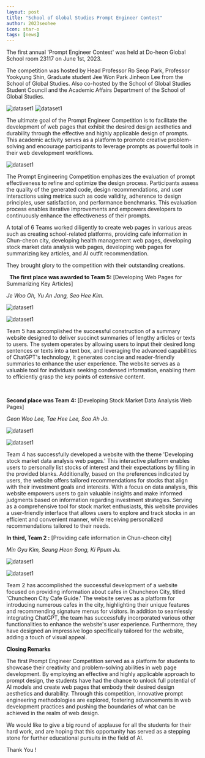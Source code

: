```yaml
---
layout: post
title: "School of Global Studies Prompt Engineer Contest"
author: 2023seohee
icon: star-o
tags: [news]
---
```

The first annual 'Prompt Engineer Contest' was held at Do-heon Global School room 23117 on June 1st, 2023.

The competition was hosted by Head Professor Ro Seop Park, Professor Yookyung Shin, Graduate student Jee Won Park Jinheon Lee from the School of Global Studies.
Also co-hosted by the School of Global Studies Student Council and the Academic Affairs Department of the School of Global Studies.

![dataset1](/img/news/engineer.jpg)
![dataset1](/img/news/contest.jpg)

The ultimate goal of the Prompt Engineer Competition is to facilitate the development of web pages that exhibit the desired design aesthetics and durability through the effective and highly applicable design of prompts. This academic activity serves as a platform to promote creative problem-solving and encourage participants to leverage prompts as powerful tools in their web development workflows.

![dataset1](/img/news/chatgpt%20%EC%88%98%EC%A0%95%EC%82%AC%EC%A7%84.jpg)

The Prompt Engineering Competition emphasizes the evaluation of prompt effectiveness to refine and optimize the design process. Participants assess the quality of the generated code, design recommendations, and user interactions using metrics such as code validity, adherence to design principles, user satisfaction, and performance benchmarks. This evaluation process enables iterative improvements and empowers developers to continuously enhance the effectiveness of their prompts.

A total of 6 Teams worked diligently to create web pages in various areas such as creating school-related platforms, providing cafe information in Chun-cheon city, developing health management web pages, developing stock market data analysis web pages, developing web pages for summarizing key articles, and AI outfit recommendation.

They brought glory to the competition with their outstanding creations.

&nbsp;
**The first place was awarded to Team 5:**
[Developing Web Pages for Summarizing Key Articles]

<i>Je Woo Oh, Yu An Jang, Seo Hee Kim.</i>

![dataset1](/img/news/cont.jpg)

![dataset1](/img/news/chatgpt5.png)

Team 5 has accomplished the successful construction of a summary website designed to deliver succinct summaries of lengthy articles or texts to users. 
The system operates by allowing users to input their desired long sentences or texts into a text box, and leveraging the advanced capabilities of ChatGPT's technology, it generates concise and reader-friendly summaries to enhance the user experience. 
The website serves as a valuable tool for individuals seeking condensed information, enabling them to efficiently grasp the key points of extensive content.

&nbsp;

**Second place was Team 4:**
[Developing Stock Market Data Analysis Web Pages]

<i>Geon Woo Lee, Tae Hee Lee, Soo Ah Jo.</i>

![dataset1](/img/news/contt.jpg)

![dataset1](/img/news/Chatgpt4photo.jpg)

Team 4 has successfully developed a website with the theme 'Developing stock market data analysis web pages.' 
This interactive platform enables users to personally list stocks of interest and their expectations by filling in the provided blanks.
Additionally, based on the preferences indicated by users, the website offers tailored recommendations for stocks that align with their investment goals and interests. 
With a focus on data analysis, this website empowers users to gain valuable insights and make informed judgments based on information regarding investment strategies.
Serving as a comprehensive tool for stock market enthusiasts, this website provides a user-friendly interface that allows users to explore and track stocks in an efficient and convenient manner, while receiving personalized recommendations tailored to their needs.

**In third, Team 2 :**
[Providing cafe information in Chun-cheon city]

<i> Min Gyu Kim, Seung Heon Song, Ki Ppum Ju. </i>

![dataset1](/img/news/conttt.jpg)

![dataset1](/img/news/ChatGPT2photo.jpg)

Team 2 has accomplished the successful development of a website focused on providing information about cafes in Chuncheon City, titled 'Chuncheon City Cafe Guide.' 
The website serves as a platform for introducing numerous cafes in the city, highlighting their unique features and recommending signature menus for visitors. 
In addition to seamlessly integrating ChatGPT, the team has successfully incorporated various other functionalities to enhance the website's user experience. 
Furthermore, they have designed an impressive logo specifically tailored for the website, adding a touch of visual appeal.

**Closing Remarks**

The first Prompt Engineer Competition served as a platform for students to showcase their creativity and problem-solving abilities in web page development. 
By employing an effective and highly applicable approach to prompt design, the students have had the chance to unlock full potential of AI models and create web pages that embody their desired design aesthetics and durability. 
Through this competition, innovative prompt engineering methodologies are explored, fostering advancements in web development practices and pushing the boundaries of what can be achieved in the realm of web design.

We would like to give a big round of applause for all the students for their hard work, and are hoping that this opportunity has served as a stepping stone for further educational pursuits in the field of AI.

Thank You !